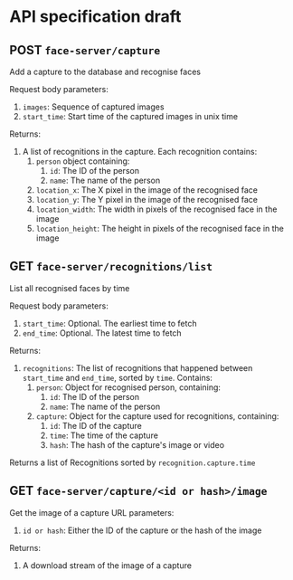 # API specification draft

## POST `face-server/capture`
Add a capture to the database and recognise faces

Request body parameters:
1) `images`: Sequence of captured images
2) `start_time`: Start time of the captured images in unix time

Returns:
1) A list of recognitions in the capture. Each recognition contains:
    1) `person` object containing:
        1) `id`: The ID of the person
        2) `name`: The name of the person
    2) `location_x`: The X pixel in the image of the recognised face
    3) `location_y`: The Y pixel in the image of the recognised face
    4) `location_width`: The width in pixels of the recognised face in the image
    5) `location_height`: The height in pixels of the recognised face in the image

## GET `face-server/recognitions/list`
List all recognised faces by time

Request body parameters:
1) `start_time`: Optional. The earliest time to fetch
2) `end_time`: Optional. The latest time to fetch

Returns:
1) `recognitions`: The list of recognitions that happened between `start_time` and `end_time`, sorted by `time`.
Contains:
    1) `person`: Object for recognised person, containing:
        1) `id`: The ID of the person
        2) `name`: The name of the person
    2) `capture`: Object for the capture used for recognitions, containing:
        1) `id`: The ID of the capture
        2) `time`: The time of the capture
        3) `hash`: The hash of the capture's image or video


Returns a list of Recognitions sorted by `recognition.capture.time`

## GET `face-server/capture/<id or hash>/image`
Get the image of a capture
URL parameters:
1) `id or hash`: Either the ID of the capture or the hash of the image

Returns:
1) A download stream of the image of a capture
